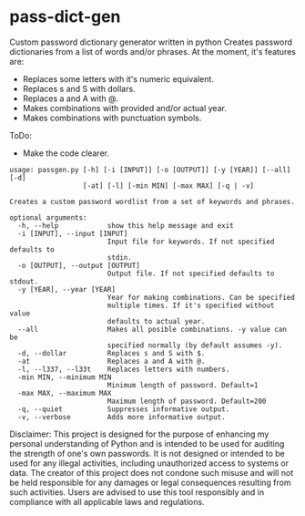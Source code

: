 # pass-dict-gen
Custom password dictionary generator written in python
Creates password dictionaries from a list of words and/or phrases.
At the moment, it's features are:
- Replaces some letters with it's numeric equivalent.
- Replaces s and S with dollars.
- Replaces a and A with @.
- Makes combinations with provided and/or actual year.
- Makes combinations with punctuation symbols.

ToDo:
- Make the code clearer.
```
usage: passgen.py [-h] [-i [INPUT]] [-o [OUTPUT]] [-y [YEAR]] [--all] [-d]
                  [-at] [-l] [-min MIN] [-max MAX] [-q | -v]

Creates a custom password wordlist from a set of keywords and phrases.

optional arguments:
  -h, --help            show this help message and exit
  -i [INPUT], --input [INPUT]
                        Input file for keywords. If not specified defaults to
                        stdin.
  -o [OUTPUT], --output [OUTPUT]
                        Output file. If not specified defaults to stdout.
  -y [YEAR], --year [YEAR]
                        Year for making combinations. Can be specified
                        multiple times. If it's specified without value
                        defaults to actual year.
  --all                 Makes all posible combinations. -y value can be
                        specified normally (by default assumes -y).
  -d, --dollar          Replaces s and S with $.
  -at                   Replaces a and A with @.
  -l, --l337, --l33t    Replaces letters with numbers.
  -min MIN, --minimum MIN
                        Minimum length of password. Default=1
  -max MAX, --maximum MAX
                        Maximum length of password. Default=200
  -q, --quiet           Suppresses informative output.
  -v, --verbose         Adds more informative output.
```
Disclaimer: This project is designed for the purpose of enhancing my personal understanding of Python and is intended to be used for auditing the strength of one's own passwords. It is not designed or intended to be used for any illegal activities, including unauthorized access to systems or data. The creator of this project does not condone such misuse and will not be held responsible for any damages or legal consequences resulting from such activities. Users are advised to use this tool responsibly and in compliance with all applicable laws and regulations.
